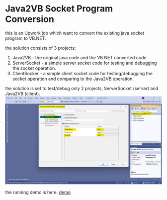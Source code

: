 # Java2VB Socket Program Conversion
this is an Upwork job which want to convert the existing java socket program to VB.NET.

the solution consists of 3 projects:
1. Java2VB - the original java code and the VB.NET converted code.
2. ServerSocket - a simple server socket code for testing and debugging the socket operation.
3. ClientSocker - a simple client socket code for testing/debugging the socket operation and comparing to the Java2VB operation.

the solution is set to test/debug only 2 projects, ServerSocket (server) and Java2VB (client).
![solution setting](./resources/solution_setting.png)

the running demo is here. [demo](https://youtu.be/m5slCPNo5Sw?si=wmceolwQk9jjEkDc)